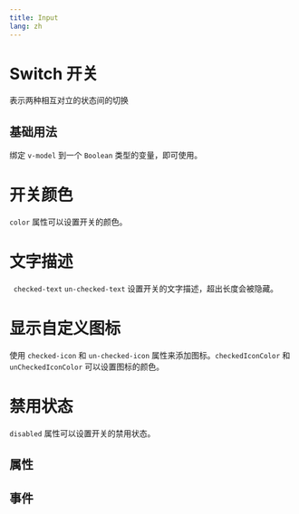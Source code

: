 ```yaml
---
title: Input
lang: zh
---
```


<script setup lang="ts">
  import props from "../../../example/switch/description/zh-props.ts";
  import events from "../../../example/switch/description/zh-events.ts";
</script>


# Switch 开关

表示两种相互对立的状态间的切换


## 基础用法

绑定 `v-model` 到一个 `Boolean` 类型的变量，即可使用。

<demo src="../../../example/switch/base.vue"></demo>


# 开关颜色

```color``` 属性可以设置开关的颜色。

<demo src="../../../example/switch/color.vue"></demo>

# 文字描述

``` checked-text``` ```un-checked-text``` 设置开关的文字描述，超出长度会被隐藏。

<demo src="../../../example/switch/text.vue"></demo>


# 显示自定义图标

使用 ```checked-icon``` 和 ```un-checked-icon``` 属性来添加图标。```checkedIconColor``` 和 ```unCheckedIconColor``` 可以设置图标的颜色。

<demo src="../../../example/switch/icon.vue"></demo>

# 禁用状态

```disabled``` 属性可以设置开关的禁用状态。

<demo src="../../../example/switch/disabled.vue"></demo>

## 属性
<table-block type="propsZh" :data="props"></table-block>


## 事件
<table-block type="eventsZh" :data="events"></table-block>

